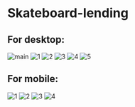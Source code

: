 <h1>Skateboard-lending</h1>

<h2>For desktop:</h2>

![main](https://github.com/Makosik/Skateboard-lending/assets/71659410/7c2bafdd-6a21-4c15-9490-d166040928a7)
![1](https://github.com/Makosik/Skateboard-lending/assets/71659410/10c3f348-c271-4954-84c8-f21bd96f3e86)
![2](https://github.com/Makosik/Skateboard-lending/assets/71659410/ecb239d7-ee8c-4d80-8df5-8d10e5000e45)
![3](https://github.com/Makosik/Skateboard-lending/assets/71659410/1df6b06e-8056-40d8-ab1d-4699ef027fc4)
![4](https://github.com/Makosik/Skateboard-lending/assets/71659410/10778ee6-91c7-4911-9a6b-16b247c3b25d)
![5](https://github.com/Makosik/Skateboard-lending/assets/71659410/1917ee7e-8bb1-4cfa-88a6-82d784ac4715)

<h2>For mobile:</h2>

![1](https://github.com/Makosik/Skateboard-lending/assets/71659410/1c855154-9151-437a-8ebc-53afdfd59671)
![2](https://github.com/Makosik/Skateboard-lending/assets/71659410/83368949-2af8-49e6-82b0-e501f30ccb81)
![3](https://github.com/Makosik/Skateboard-lending/assets/71659410/33169e9f-afec-447e-9b8f-81ffba275d9f)
![4](https://github.com/Makosik/Skateboard-lending/assets/71659410/9092a9e2-8034-40aa-a06c-98b815490434)

